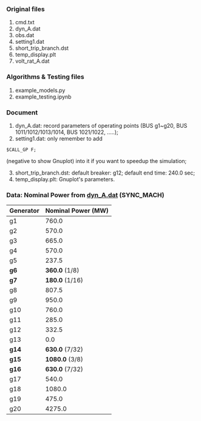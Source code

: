 ### Original files
1. cmd.txt
2. dyn_A.dat
3. obs.dat
4. setting1.dat
5. short\_trip_branch.dst
6. temp_display.plt
7. volt\_rat_A.dat

### Algorithms & Testing files
1. example_models.py
2. example_testing.ipynb

### Document
1. dyn_A.dat: record parameters of operating points (BUS g1~g20, BUS 1011/1012/1013/1014, BUS 1021/1022, .....);
2. setting1.dat: only remember to add 
```shell
$CALL_GP F;
```
(negative to show Gnuplot) into it if you want to speedup the simulation;

3. short\_trip_branch.dst: default breaker: g12; default end time: 240.0 sec;
4. temp_display.plt: Gnuplot's parameters.


### Data: Nominal Power from [dyn_A.dat](https://github.com/realgjl/sfcNordic/blob/master/examples/dyn_A.dat) (SYNC_MACH)
| Generator | Nominal Power (MW)|
|-----------|-------------------|
| g1        | 760.0             |
| g2        | 570.0             |
| g3        | 665.0             |
| g4        | 570.0             |
| g5        | 237.5             |
| **g6**    | **360.0** (1/8)   |
| **g7**    | **180.0** (1/16)  |
| g8        | 807.5             |
| g9        | 950.0             |
| g10       | 760.0             |
| g11       | 285.0             |
| g12       | 332.5             |
| g13       | 0.0               |
| **g14**   | **630.0** (7/32)  |
| **g15**   | **1080.0** (3/8)  |
| **g16**   | **630.0** (7/32)  |
| g17       | 540.0             |
| g18       | 1080.0            |
| g19       | 475.0             |
| g20       | 4275.0            |
